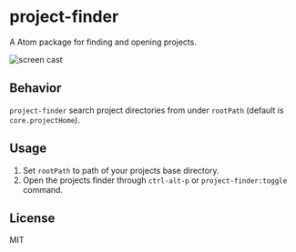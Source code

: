 # project-finder

A Atom package for finding and opening projects.

![screen cast](https://raw.github.com/hokaccha/atom-project-finder/master/project-finder.gif)

## Behavior

`project-finder` search project directories from under `rootPath` (default is `core.projectHome`).

## Usage

1. Set `rootPath` to path of your projects base directory.
2. Open the projects finder through `ctrl-alt-p` or `project-finder:toggle` command.

## License

MIT
